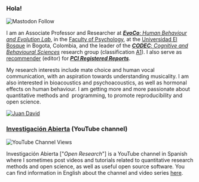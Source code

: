 ### Hola!

![Mastodon Follow](https://img.shields.io/mastodon/follow/109508657930761325?style=for-the-badge&logo=mastodon) 

I am an Associate Professor and Researcher at [***EvoCo**: Human Behaviour and Evolution Lab*](https://jdleongomez.info/en/team/), in the [Faculty of Psychology](https://www.unbosque.edu.co/psicologia), at the [Universidad El Bosque](https://www.unbosque.edu.co/) in Bogota, Colombia, and the leader of the [***CODEC**: Cognitive and Behavioural Sciences*](https://investigaciones.unbosque.edu.co/codec) research group (classification [A1](https://scienti.minciencias.gov.co/gruplac/jsp/visualiza/visualizagr.jsp?nro=00000000001446)). I also serve as  [recommender](https://rr.peercommunityin.org/about/recommenders) (editor) for [***PCI Registered Reports***](https://rr.peercommunityin.org/).

My research interests include mate choice and human vocal communication, with an aspiration towards understanding musicality. I am also interested in bioacoustics and psychoacoustics, as well as hormonal effects on human behaviour. I am getting more and more passionate about quantitative methods and [<i class="fab fa-r-project"></i>](https://www.r-project.org/about.html)&nbsp;programming, to promote reproducibility and open science.

[![Juan David](https://github.com/JDLeongomez/JDLeongomez/assets/45215832/bab9a290-17e1-44ee-9a4f-49fdc5db1e31)](https://jdleongomez.info/)

### [Investigación Abierta](https://www.youtube.com/@InvestigacionAbierta) (YouTube channel)

![YouTube Channel Views](https://img.shields.io/youtube/channel/views/UCs-6iLG3cnZwtGFcvyObPpA?style=for-the-badge&logo=youtube&label=YouTube%20views)

Investigación Abierta ["*Open Research*"] is a YouTube channel in Spanish where I sometimes post videos and tutorials related to quantitative research methods and open science, as well as useful open source software. You can find information in English about the channel and video series [here](https://jdleongomez.info/en/post/).
